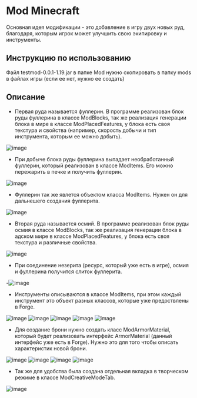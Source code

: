 # Mod Minecraft
Основная идея модификации - это добавление в игру двух новых руд, благодаря, которым игрок может улучшить свою экипировку и инструменты. 
## Инструкцию по использованию 
Файл testmod-0.0.1-1.19.jar в папке Mod нужно скопировать в папку mods в файлах игры (если ее нет, нужно ее создать) 
## Описание
- Первая руда называется фуллерин. В программе реализован блок руды фуллерина в классе ModBlocks, так же реализация генерации блока в мире в классе ModPlacedFeatures, у блока есть своя текстура и свойства (например, скорость добычи и тип инструмента, которым ее можно добыть).

![image](https://github.com/watademt/Mod_Minecraft/assets/122484899/8d4d0bdb-6e0c-422f-9854-067edfe51abd "Руда фуллерин")

- При добыче блока руды фуллерина выпадает необработанный фуллерин, который реализован в классе ModItems. Его можно пережарить в печке и получить фуллерин.

![image](https://github.com/watademt/Mod_Minecraft/assets/122484899/0ebef538-063a-4ede-9b0a-05e27f1c9390 "Фуллерин")

- Фуллерин так же явлется объектом класса ModItems. Нужен он для дальнешего создания фуллерита.

![image](https://github.com/watademt/Mod_Minecraft/assets/122484899/d7284cf4-2538-4136-bdd6-baa49f521a09 "Фуллерит")

- Вторая руда называется осмий. В программе реализован блок руды осмия в классе ModBlocks, так же реализация генерации блока в адском мире в классе ModPlacedFeatures, у блока есть своя текстура и различные свойства.

![image](https://github.com/watademt/Mod_Minecraft/assets/122484899/e2faa70a-b585-43ec-b382-b229866a1a40 "Руда осмия")

- При соединение незерита (ресурс, который уже есть в игре), осмия и фуллерина получится слиток фуллерита.

-![image](https://github.com/watademt/Mod_Minecraft/assets/122484899/0a37a239-ecc3-44da-b212-b1f16bc0bc4e "Слиток фуллерита")

- Инструменты описываются в классе ModItems, при этом каждый инструмент это объект разных классов, которые уже предоствлены в Forge.

![image](https://github.com/watademt/Mod_Minecraft/assets/122484899/772903bc-09cd-4002-bc9b-72579b1ee3c4) ![image](https://github.com/watademt/Mod_Minecraft/assets/122484899/fa275ee7-c680-4b9d-89ec-ee10913bb0bb) ![image](https://github.com/watademt/Mod_Minecraft/assets/122484899/c97ccab4-fa3d-44b0-b1d0-5ac5902673f5) ![image](https://github.com/watademt/Mod_Minecraft/assets/122484899/7ba061bf-cc73-4035-b048-d1d5c61e841b) ![image](https://github.com/watademt/Mod_Minecraft/assets/122484899/7bdf6ee6-742e-406c-8b5a-7babd780b7cd)

- Для создание брони нужно создать класс ModArmorMaterial, который будет реализовать интерфейс ArmorMaterial (данный интерфейс уже есть в Forge). Нужно это для того чтобы описать характеристик новой брони.

![image](https://github.com/watademt/Mod_Minecraft/assets/122484899/0915d76a-8744-43b8-8b4d-6222a5497afe) ![image](https://github.com/watademt/Mod_Minecraft/assets/122484899/d6f7dac4-0437-4e81-83b8-e047cd2bbd4a) ![image](https://github.com/watademt/Mod_Minecraft/assets/122484899/58d3e99b-0238-41ac-8601-2fd331a173c2) ![image](https://github.com/watademt/Mod_Minecraft/assets/122484899/2dadee6d-b921-4153-b0a2-e4630be2708a)

- Так же для удобства была создана отдельная вкладка в творческом режиме в классе ModCreativeModeTab.

![image](https://github.com/watademt/Mod_Minecraft/assets/122484899/cd977f7d-3c4c-478a-a74a-01c7301ea47d)



